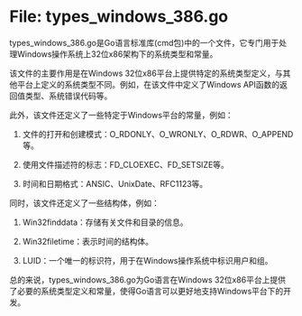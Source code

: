 # File: types_windows_386.go

types_windows_386.go是Go语言标准库(cmd包)中的一个文件，它专门用于处理Windows操作系统上32位x86架构下的系统类型和常量。

该文件的主要作用是在Windows 32位x86平台上提供特定的系统类型定义，与其他平台上定义的系统类型不同。例如，在该文件中定义了Windows API函数的返回值类型、系统错误代码等。

此外，该文件还定义了一些特定于Windows平台的常量，例如：

1. 文件的打开和创建模式：O_RDONLY、O_WRONLY、O_RDWR、O_APPEND等。

2. 使用文件描述符的标志：FD_CLOEXEC、FD_SETSIZE等。

3. 时间和日期格式：ANSIC、UnixDate、RFC1123等。

同时，该文件还定义了一些结构体，例如：

1. Win32finddata：存储有关文件和目录的信息。

2. Win32filetime：表示时间的结构体。

3. LUID：一个唯一的标识符，用于在Windows操作系统中标识用户和组。

总的来说，types_windows_386.go为Go语言在Windows 32位x86平台上提供了必要的系统类型定义和常量，使得Go语言可以更好地支持Windows平台下的开发。

